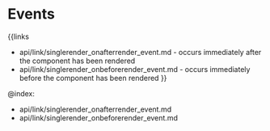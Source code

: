
Events
=======

{{links
- api/link/singlerender_onafterrender_event.md - occurs immediately after the component has been rendered
- api/link/singlerender_onbeforerender_event.md - occurs immediately before the component has been rendered
}}

@index:
- api/link/singlerender_onafterrender_event.md
- api/link/singlerender_onbeforerender_event.md


